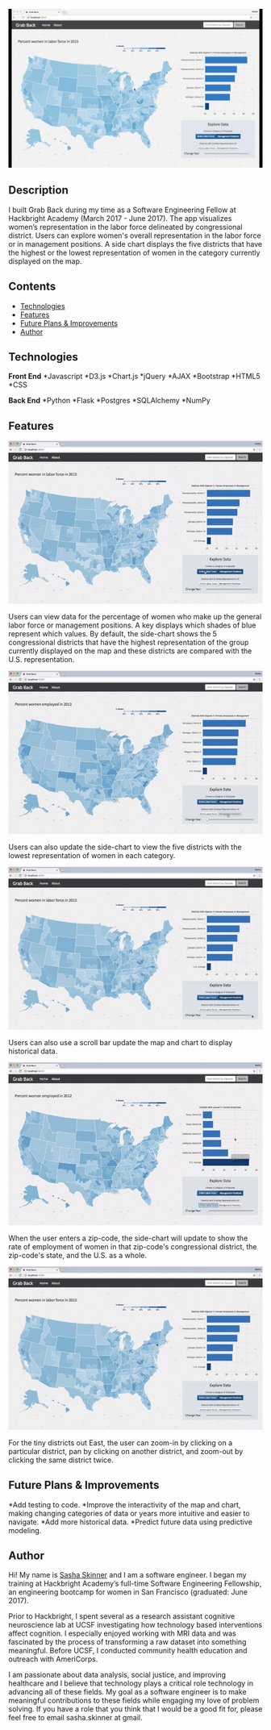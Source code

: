 <kbd>![Grab Back](/static/img/grabBack-home.png)</kbd>

## Description
I built Grab Back during my time as a Software Engineering Fellow at Hackbright Academy (March 2017 - June 2017). The app visualizes women’s representation in the labor force delineated by congressional district. Users can explore women's overall representation in the labor force or in management positions. A side chart displays the five districts that have the highest or the lowest representation of women in the category currently displayed on the map. 

## Contents
* [Technologies](#technologies)
* [Features](#features)
* [Future Plans & Improvements](#improvements)
* [Author](#author)

## <a name="technologies"></a>Technologies

<b>Front End</b>
*Javascript
*D3.js
*Chart.js
*jQuery
*AJAX
*Bootstrap
*HTML5
*CSS

<b>Back End</b>
*Python
*Flask
*Postgres
*SQLAlchemy
*NumPy


## <a name="features"></a>Features

<kbd>![Home](/static/gif/grabBack_toggleCat.gif)</kbd>

Users can view data for the percentage of women who make up the general labor force or management positions. A key displays which shades of blue represent which values. By default, the side-chart shows the 5 congressional districts that have the highest representation of the group currently displayed on the map and these districts are compared with the U.S. representation.

<kbd>![Change Categories](/static/gif/grabBack_bottomFive.gif)</kbd>

Users can also update the side-chart to view the five districts with the lowest representation of women in each category. 

<kbd>![Historical](/static/gif/grabBack_yearScroll.gif)</kbd>

Users can also use a scroll bar update the map and chart to display historical data.

<kbd>![Zipcode](/static/gif/grabBack_zipSearch.gif)</kbd>

When the user enters a zip-code, the side-chart will update to show the rate of employment of women in that zip-code's congressional district, the zip-code's state, and the U.S. as a whole. 

<kbd>![Zipcode](/static/gif/grabBack_zoom.gif)</kbd>

For the tiny districts out East, the user can zoom-in by clicking on a particular district, pan by clicking on another district, and zoom-out by clicking the same district twice.

## <a name="improvements"></a>Future Plans & Improvements

*Add testing to code.
*Improve the interactivity of the map and chart, making changing categories of data or years more intuitive and easier to navigate.
*Add more historical data.
*Predict future data using predictive modeling.


## <a name="author"></a>Author
Hi! My name is [Sasha Skinner](https://www.linkedin.com/in/sashaskinner) and I am a software engineer. I began my training at Hackbright Academy’s full-time Software Engineering Fellowship, an engineering bootcamp for women in San Francisco (graduated: June 2017). 
 
Prior to Hackbright, I spent several as a research assistant cognitive neuroscience lab at UCSF investigating how technology based interventions affect cognition. I especially enjoyed working with MRI data and was fascinated by the process of transforming a raw dataset into something meaningful. Before UCSF, I conducted community health education and outreach with AmeriCorps. 
 
I am passionate about data analysis, social justice, and improving healthcare and I believe that technology plays a critical role technology in advancing all of these fields. My goal as a software engineer is to make meaningful contributions to these fields while engaging my love of problem solving. If you have a role that you think that I would be a good fit for, please feel free to email sasha.skinner at gmail. 
